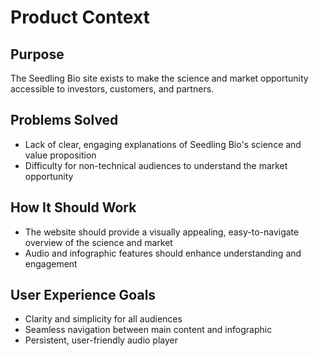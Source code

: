 # Product Context

## Purpose
The Seedling Bio site exists to make the science and market opportunity accessible to investors, customers, and partners.

## Problems Solved
- Lack of clear, engaging explanations of Seedling Bio's science and value proposition
- Difficulty for non-technical audiences to understand the market opportunity

## How It Should Work
- The website should provide a visually appealing, easy-to-navigate overview of the science and market
- Audio and infographic features should enhance understanding and engagement

## User Experience Goals
- Clarity and simplicity for all audiences
- Seamless navigation between main content and infographic
- Persistent, user-friendly audio player
